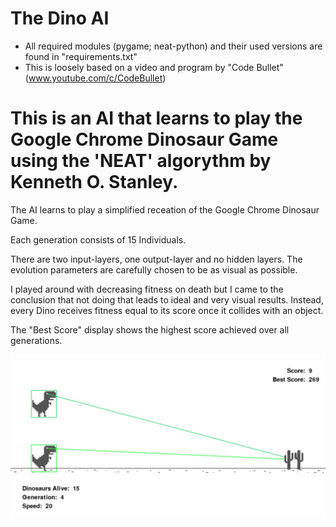 # The Dino AI

- All required modules (pygame; neat-python) and their used versions are found in "requirements.txt"
- This is loosely based on a video and program by "Code Bullet" (www.youtube.com/c/CodeBullet)

# This is an AI that learns to play the Google Chrome Dinosaur Game using the 'NEAT' algorythm by Kenneth O. Stanley.

The AI learns to play a simplified receation of the Google Chrome Dinosaur Game.


Each generation consists of 15 Individuals.


There are two input-layers, one output-layer and no hidden layers. The evolution parameters are carefully chosen to be as visual as possible.


I played around with decreasing fitness on death but I came to the conclusion that not doing that leads to ideal and very visual results. Instead, every Dino receives fitness equal to its score once it collides with an object.

The "Best Score" display shows the highest score achieved over all generations.

<img src=screenshot.png>
